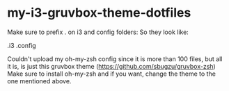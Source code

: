 # my-i3-gruvbox-theme-dotfiles
Make sure to prefix . on i3 and config folders:
So they look like:

.i3
.config

Couldn't upload my oh-my-zsh config since it is more than 100 files, but all it is, is just this gruvbox theme (https://github.com/sbugzu/gruvbox-zsh)
Make sure to install oh-my-zsh and if you want, change the theme to the one mentioned above.
